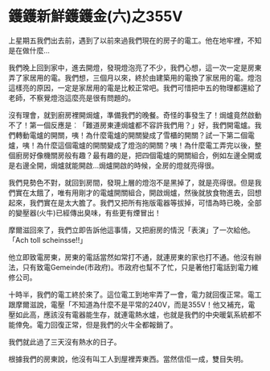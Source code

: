 # 鑊鑊新鮮鑊鑊金(六)之355V

上星期五我們出去前，遇到了以前來過我們現在的房子的電工。他在地牢裡，不知是在做什麼…

我們晚上回到家中，進去開燈，發現燈泡亮了不少，我們心想，這一次一定是房東弄了家居用的電。我們想，三個月以來，終於由建築用的電換了家居用的電。燈泡這樣亮的原因，一定是家居用的電是比較正常吧。我們可惜把中五的物理都還給了老師，不察覺燈泡這麼亮是很有問題的。

沒有理會，就到廚房裡開焗爐，準備我們的晚餐。奇怪的事發生了！焗爐竟然啟動不了！第一個反應是︰「難道房東連焗爐都不容許我們用？」好，我們開電爐。我們轉動電爐的開關，咦！為什麼電爐的開關變成了雪櫃的開關？試一下第二個電爐，咦！為什麼這個電爐的開關變成了燈泡的開關？咦！為什麼電工弄完以後，整個廚房好像機關房般有趣？最有趣的是，把四個電爐的開關組合，例如左邊全開或是右邊全開，焗爐就能開啟…焗爐開啟的時候，全房的燈就亮得很。

我們見勢色不對，就回到房間，發現上層的燈泡不是黑掉了，就是亮得很。但是我們實在太餓了，唯有用剛才的電爐開關組合，開啟焗爐，然後就放食物進去，回想起來，我們實在是太大膽了。我們又把所有拖版電器等拔掉，可惜為時已晚，全部的變壓器(火牛)已經傳出臭味，有些更有煙冒出！

摩爾滋回來了，我們立即告訴他這事情，又把廚房的情況「表演」了一次給他。
「Ach toll scheinsse!!」

他立即致電房東，房東的電話當然如常打不通，就連房東的家也打不通。他沒有辦法，只有致電Gemeinde(市政府)。市政府也幫不了忙，只是著他打電話到電力維修公司。

十時半，我們的電工終於來了。這位電工到地牢弄了一會，電力就回復正常。電工跟摩爾滋說，電壓「不知道為什麼不是平常的240V，而是355V！他又補充，電壓如此高，應該沒有電器能生存，就連電熱水爐，也就是我們的中央暖氣系統都不能倖免。電力回復正常，但是我們的火牛全都報銷了。

我們就此過了三天沒有熱水的日子。

根據我們的房東說，他沒有叫工人到屋裡弄東西。當然信佢一成，雙目失明。